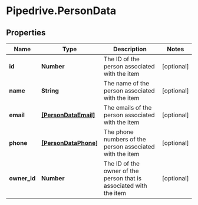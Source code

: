 # Pipedrive.PersonData

## Properties

Name | Type | Description | Notes
------------ | ------------- | ------------- | -------------
**id** | **Number** | The ID of the person associated with the item | [optional] 
**name** | **String** | The name of the person associated with the item | [optional] 
**email** | [**[PersonDataEmail]**](PersonDataEmail.md) | The emails of the person associated with the item | [optional] 
**phone** | [**[PersonDataPhone]**](PersonDataPhone.md) | The phone numbers of the person associated with the item | [optional] 
**owner_id** | **Number** | The ID of the owner of the person that is associated with the item | [optional] 


